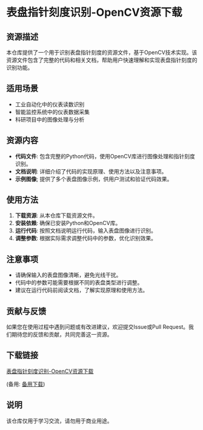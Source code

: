 # 表盘指针刻度识别-OpenCV资源下载

## 资源描述

本仓库提供了一个用于识别表盘指针刻度的资源文件，基于OpenCV技术实现。该资源文件包含了完整的代码和相关文档，帮助用户快速理解和实现表盘指针刻度的识别功能。

## 适用场景

- 工业自动化中的仪表读数识别
- 智能监控系统中的仪表数据采集
- 科研项目中的图像处理与分析

## 资源内容

- **代码文件**: 包含完整的Python代码，使用OpenCV库进行图像处理和指针刻度识别。
- **文档说明**: 详细介绍了代码的实现原理、使用方法以及注意事项。
- **示例图像**; 提供了多个表盘图像示例，供用户测试和验证代码效果。

## 使用方法

1. **下载资源**: 从本仓库下载资源文件。
2. **安装依赖**: 确保已安装Python和OpenCV库。
3. **运行代码**: 按照文档说明运行代码，输入表盘图像进行识别。
4. **调整参数**: 根据实际需求调整代码中的参数，优化识别效果。

## 注意事项

- 请确保输入的表盘图像清晰，避免光线干扰。
- 代码中的参数可能需要根据不同的表盘类型进行调整。
- 建议在运行代码前阅读文档，了解实现原理和使用方法。

## 贡献与反馈

如果您在使用过程中遇到问题或有改进建议，欢迎提交Issue或Pull Request。我们期待您的反馈和贡献，共同完善这一资源。

## 下载链接
[表盘指针刻度识别-OpenCV资源下载](https://pan.quark.cn/s/8ce73c59b7bf) 

(备用: [备用下载](https://pan.baidu.com/s/1bjZPoMc4zM0qHDFia_qppQ?pwd=1234))

## 说明

该仓库仅用于学习交流，请勿用于商业用途。
